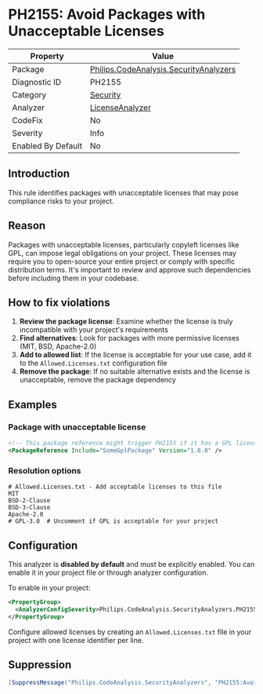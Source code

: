 # PH2155: Avoid Packages with Unacceptable Licenses

| Property | Value  |
|--|--|
| Package | [Philips.CodeAnalysis.SecurityAnalyzers](https://www.nuget.org/packages/Philips.CodeAnalysis.SecurityAnalyzers) |
| Diagnostic ID | PH2155 |
| Category  | [Security](../Security.md) |
| Analyzer | [LicenseAnalyzer](https://github.com/philips-software/roslyn-analyzers/blob/main/Philips.CodeAnalysis.SecurityAnalyzers/LicenseAnalyzer.cs)
| CodeFix  | No |
| Severity | Info |
| Enabled By Default | No |

## Introduction

This rule identifies packages with unacceptable licenses that may pose compliance risks to your project.

## Reason

Packages with unacceptable licenses, particularly copyleft licenses like GPL, can impose legal obligations on your project. These licenses may require you to open-source your entire project or comply with specific distribution terms. It's important to review and approve such dependencies before including them in your codebase.

## How to fix violations

1. **Review the package license**: Examine whether the license is truly incompatible with your project's requirements
2. **Find alternatives**: Look for packages with more permissive licenses (MIT, BSD, Apache-2.0)
3. **Add to allowed list**: If the license is acceptable for your use case, add it to the `Allowed.Licenses.txt` configuration file
4. **Remove the package**: If no suitable alternative exists and the license is unacceptable, remove the package dependency

## Examples

### Package with unacceptable license

```xml
<!-- This package reference might trigger PH2155 if it has a GPL license -->
<PackageReference Include="SomeGplPackage" Version="1.0.0" />
```

### Resolution options

```text
# Allowed.Licenses.txt - Add acceptable licenses to this file
MIT
BSD-2-Clause
BSD-3-Clause
Apache-2.0
# GPL-3.0  # Uncomment if GPL is acceptable for your project
```

## Configuration

This analyzer is **disabled by default** and must be explicitly enabled. You can enable it in your project file or through analyzer configuration.

To enable in your project:

```xml
<PropertyGroup>
  <AnalyzerConfigSeverity>Philips.CodeAnalysis.SecurityAnalyzers.PH2155</AnalyzerConfigSeverity>
</PropertyGroup>
```

Configure allowed licenses by creating an `Allowed.Licenses.txt` file in your project with one license identifier per line.

## Suppression

```csharp
[SuppressMessage("Philips.CodeAnalysis.SecurityAnalyzers", "PH2155:Avoid Packages with Unacceptable Licenses", Justification = "Reviewed.")]
```